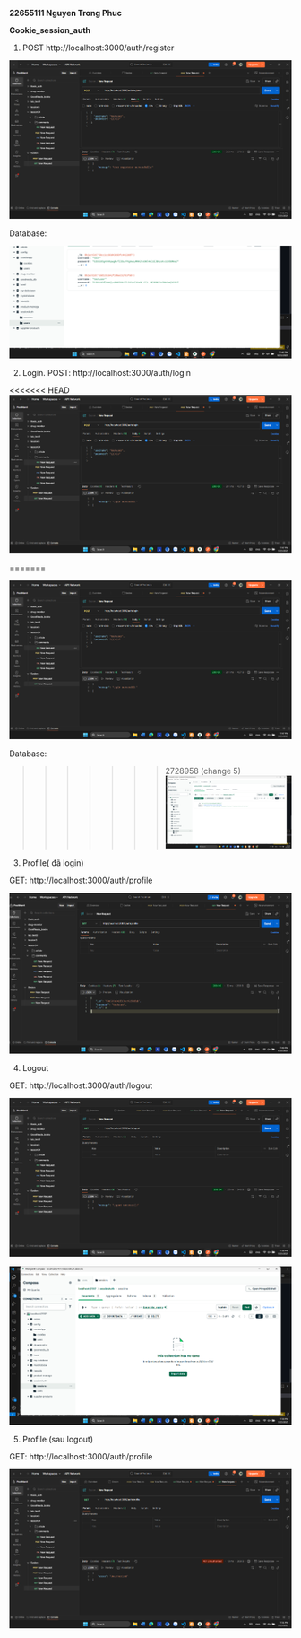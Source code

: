 **22655111 Nguyen Trong Phuc**

**Cookie_session_auth**

1. POST http://localhost:3000/auth/register

![1758804337962](public/image/README/1758804337962.png)

Database:

![1758804426101](public/image/README/1758804426101.png)

2. Login.
   POST: http://localhost:3000/auth/login

<<<<<<< HEAD
![1758804485430](public/image/README/1758804485430.png)

=======

![1758804485430](public/image/README/1758804485430.png)

Database:

>>>>>>> 2728958 (change 5)
![1758804504197](public/image/README/1758804504197.png)

3. Profile( đã login)

GET: http://localhost:3000/auth/profile

![1758804575810](public/image/README/1758804575810.png)

4. Logout

GET: http://localhost:3000/auth/logout

![1758804645606](public/image/README/1758804645606.png)

![1758804661306](public/image/README/1758804661306.png)

5. Profile (sau logout)

GET: http://localhost:3000/auth/profile

![1758804717772](public/image/README/1758804717772.png)

